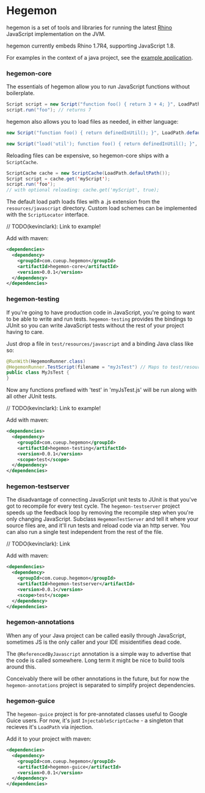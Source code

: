 # Hegemon

hegemon is a set of tools and libraries for running the latest [Rhino](https://developer.mozilla.org/en-US/docs/Rhino)
JavaScript implementation on the JVM.

hegemon currently embeds Rhino 1.7R4, supporting JavaScript 1.8.

For examples in the context of a java project, see the [example application](https://github.com/Cue/hegemon-example).

### hegemon-core

The essentials of hegemon allow you to run JavaScript functions without boilerplate.

```java
Script script = new Script("function foo() { return 3 + 4; }", LoadPath.defaultPath());
script.run("foo"); // returns 7
```

hegemon also allows you to load files as needed, in either language:

```java
new Script("function foo() { return definedInUtil(); }", LoadPath.defaultPath(), "util");
```

```java
new Script("load('util'); function foo() { return definedInUtil(); }", LoadPath.defaultPath());
```

Reloading files can be expensive, so hegemon-core ships with a `ScriptCache`.

```java
ScriptCache cache = new ScriptCache(LoadPath.defaultPath());
Script script = cache.get('myScript');
script.run('foo');
// with optional reloading: cache.get('myScript', true);
```

The default load path loads files with a .js extension from the
`resources/javascript` directory. Custom load schemes can be implemented
with the `ScriptLocator` interface.

// TODO(kevinclark): Link to example!

Add with maven:

```xml
<dependencies>
  <dependency>
    <groupId>com.cueup.hegemon</groupId>
    <artifactId>hegemon-core</artifactId>
    <version>0.0.1</version>
  </dependency>
</dependencies>
```


### hegemon-testing

If you're going to have production code in JavaScript, you're going to
want to be able to write and run tests. `hegemon-testing` provides the
bindings to JUnit so you can write JavaScript tests without the rest of
your project having to care.

Just drop a file in `test/resources/javascript` and a binding Java class
like so:

```java
@RunWith(HegemonRunner.class)
@HegemonRunner.TestScript(filename = "myJsTest") // Maps to test/resources/javascript/myJsTest.js
public class MyJsTest {
}
```

Now any functions prefixed with 'test' in 'myJsTest.js' will be run
along with all other JUnit tests.

// TODO(kevinclark): Link to example!

Add with maven:

```xml
<dependencies>
  <dependency>
    <groupId>com.cueup.hegemon</groupId>
    <artifactId>hegemon-testing</artifactId>
    <version>0.0.1</version>
    <scope>test</scope>
  </dependency>
</dependencies>
```

### hegemon-testserver

The disadvantage of connecting JavaScript unit tests to JUnit is that
you've got to recompile for every test cycle. The `hegemon-testserver`
project speeds up the feedback loop by removing the recompile step when
you're only changing JavaScript. Subclass `HegemonTestServer` and tell
it where your source files are, and it'll run tests and reload code via
an http server. You can also run a single test independent from the rest
of the file.

// TODO(kevinclark): Link

Add with maven:

```xml
<dependencies>
  <dependency>
    <groupId>com.cueup.hegemon</groupId>
    <artifactId>hegemon-testserver</artifactId>
    <version>0.0.1</version>
    <scope>test</scope>
  </dependency>
</dependencies>
```


### hegemon-annotations

When any of your Java project can be called easily through JavaScript,
sometimes JS is the only caller and your IDE misidentifies dead code.

The `@ReferencedByJavascript` annotation is a simple way to advertise
that the code is called somewhere. Long term it might be nice to build
tools around this.

Conceivably there will be other annotations in the future, but for now
the `hegemon-annotations` project is separated to simplify project
dependencies.


### hegemon-guice

The `hegemon-guice` project is for pre-annotated classes useful to
Google Guice users. For now, it's just `InjectableScriptCache` - a
singleton that recieves it's `LoadPath` via injection.


Add it to your project with maven:

```xml
<dependencies>
  <dependency>
    <groupId>com.cueup.hegemon</groupId>
    <artifactId>hegemon-guice</artifactId>
    <version>0.0.1</version>
  </dependency>
</dependencies>
```
